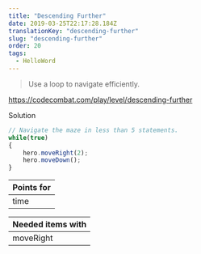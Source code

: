```yaml
---
title: "Descending Further"
date: 2019-03-25T22:17:28.184Z
translationKey: "descending-further"
slug: "descending-further"
order: 20
tags:
  - HelloWord
---
```


> Use a loop to navigate efficiently.

https://codecombat.com/play/level/descending-further

Solution

```javascript
// Navigate the maze in less than 5 statements.
while(true)
{
    hero.moveRight(2);
    hero.moveDown();
}
```

Points for |
--- |
time |

Needed items with |
--- |
moveRight |


